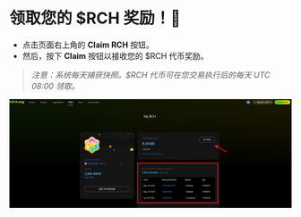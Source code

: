 # 领取您的 $RCH 奖励！🎁

- 点击页面右上角的 **Claim RCH** 按钮。
- 然后，按下 **Claim** 按钮以接收您的 $RCH 代币奖励。

> _注意：系统每天捕获快照。$RCH 代币可在您交易执行后的每天 UTC 08:00 领取。_

![](../../static/Py51bpAZUohImCx207PuleE0slc.png)
